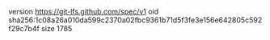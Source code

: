 version https://git-lfs.github.com/spec/v1
oid sha256:1c08a26a010da599c2370a02fbc9361b71d5f3fe3e156e642805c592f29c7b4f
size 1785
